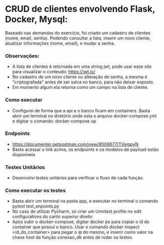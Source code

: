 # CRUD de clientes envolvendo Flask, Docker, Mysql:

Baseado nas demandas do exercício, foi criado um cadastro de clientes (nome, email, senha). Podendo
consultar a lista, inserir um novo cliente, atualizar informações (nome, email), e mudar a senha.

### Observações:

* A lista de clientes é retornada em uma string jwt, pode usar esse site para visualizar o conteudo: https://jwt.io/
* No cadastro de um novo cliente ou alteração de senha, a mesma é "criptografada" antes de ser salva no banco, para não deixar exposto. 
* Em momento algum ela retorna como um campo na lista de cliente.  

### Como executar

* Configurei de forma que a api e o banco ficam em containers. Basta abrir um terminal no diretório onde esta o arquivo
docker-compose.yml e digitar o comando: docker-compose up 

### Endpoints

* https://documenter.getpostman.com/view/8508677/TVejgpyN
* Basta acessar o link acima, os endpoints e os modelos de payload estão disponíveis

### Testes Unitários

* Desenvolvi testes unitários para verificar o fluxo de cada função. 

### Como executar os testes

* Basta abrir um terminal na pasta app, e executar no terminal o comando pytest test_enpoints.py
* No caso de utilizar Pycharm, só criar um Unnitest profile no edit configurations do canto superior direito
* Após subir o docker-compose, digitar docker ps para copiar o id do container que possui o banco. Usar o comando docker inspect <id_do_container> para pegar o ip do mesmo, e inserir como valor na chave host da função conexao_db antes de rodar os testes.

